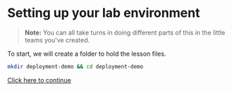 # Setting up your lab environment

> **Note:** You can all take turns in doing different parts of this
> in the little teams you've created.

To start, we will create a folder to hold the lesson files.

```bash
mkdir deployment-demo && cd deployment-demo
```

[Click here to continue](../background.md)
